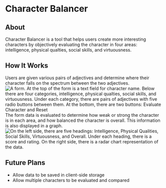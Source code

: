 # Character Balancer
## About
Character Balancer is a tool that helps users create more interesting characters by objectively evaluating the character in four areas: intelligence, physical qualties, social skills, and virtuousness. 
## How It Works
Users are given various pairs of adjectives and determine where their character falls on the spectrum between the two adjectives.
![A form. At the top of the form is a text field for character name. Below there are four categories, intelligence, physical qualties, social skills, and virtuousness. Under each category, there are pairs of adjectives with five radio buttons between them. At the bottom, there are two buttons: Evaluate Character and Reset](https://github.com/user-attachments/assets/057ad9a5-45dd-46a0-9dd7-e90d45221932)
The form data is evaluated to determine how weak or strong the character is in each area, and how balanced the character is overall. This information is also displayed in a graph.
![On the left side, there are five headings: Intelligence, Physical Qualities, Social Skills, Virtuousness, and Overall. Under each heading, there is a score and rating. On the right side, there is a radar chart representation of the data.](https://github.com/user-attachments/assets/f01fef4e-a715-4be4-a2df-25d71f01a89c)
## Future Plans
* Allow data to be saved in client-side storage
* Allow multiple characters to be evaluated and compared
